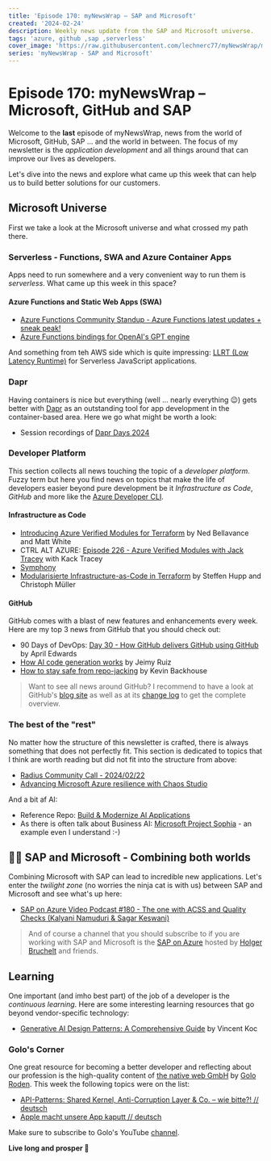 ```yaml
---
title: 'Episode 170: myNewsWrap – SAP and Microsoft'
created: '2024-02-24'
description: Weekly news update from the SAP and Microsoft universe.
tags: 'azure, github ,sap ,serverless'
cover_image: 'https://raw.githubusercontent.com/lechnerc77/myNewsWrap/main/episodes/cover-images/episode170small.png'
series: 'myNewsWrap - SAP and Microsoft'
---
```


# Episode 170: myNewsWrap – Microsoft, GitHub and SAP

Welcome to the **last** episode of myNewsWrap, news from the world of Microsoft, GitHub, SAP ... and the world in between. The focus of my newsletter is the *application development* and all things around that can improve our lives as developers.

Let's dive into the news and explore what came up this week that can help us to build better solutions for our customers.

## Microsoft Universe

First we take a look at the Microsoft universe and what crossed my path there.

### Serverless - Functions, SWA and Azure Container Apps

Apps need to run somewhere and a very convenient way to run them is *serverless*. What came up this week in this space?

#### Azure Functions and Static Web Apps (SWA)

* [Azure Functions Community Standup - Azure Functions latest updates + sneak peak!](https://www.youtube.com/live/44P8C2_EW_c?si=iKyxcg7VbTSZD5Yk)
* [Azure Functions bindings for OpenAI's GPT engine](https://github.com/Azure/azure-functions-openai-extension)

And something from teh AWS side which is quite impressing: [LLRT (Low Latency Runtime)](https://github.com/awslabs/llrt) for Serverless JavaScript applications.

### Dapr

Having containers is nice but everything (well ... nearly everything 😉) gets better with [Dapr](https://dapr.io/) as an outstanding tool for app development in the container-based area. Here we go what might be worth a look:

* Session recordings of [Dapr Days 2024](https://www.youtube.com/playlist?list=PLcip_LgkYwzvXxnvC4r1dax2ro-_OrpPy)

### Developer Platform

This section collects all news touching the topic of a *developer platform*. Fuzzy term but here you find news on topics that make the life of developers easier beyond pure development be it *Infrastructure as Code*, *GitHub* and more like the [Azure Developer CLI](https://github.com/Azure/azure-dev).  

#### Infrastructure as Code

* [Introducing Azure Verified Modules for Terraform](https://youtu.be/6OeRByC-sBs?si=0t1JLKpMK95y-_Q0) by Ned Bellavance and Matt White
* CTRL ALT AZURE: [Episode 226 - Azure Verified Modules with Jack Tracey](https://ctrlaltazure.com/episodes/226-azure-verified-modules-with-jack-tracey) with Kack Tracey
* [Symphony](https://github.com/microsoft/symphony)
* [Modularisierte Infrastructure-as-Code in Terraform](https://www.heise.de/hintergrund/Modularisierte-Infrastructure-as-Code-in-Terraform-9629194.html) by Steffen Hupp and Christoph Müller

#### GitHub

GitHub comes with a blast of new features and enhancements every week. Here are my top 3 news from GitHub that you should check out:

* 90 Days of DevOps: [Day 30 - How GitHub delivers GitHub using GitHub](https://youtu.be/wKC1hTE9G90?si=V3NWo6995uAO0g48) by April Edwards 
* [How AI code generation works](https://github.blog/2024-02-22-how-ai-code-generation-works/) by Jeimy Ruiz
* [How to stay safe from repo-jacking](https://github.blog/2024-02-21-how-to-stay-safe-from-repo-jacking/) by Kevin Backhouse

> Want to see all news around GitHub? I recommend to have a look at GitHub's [blog site](https://github.blog/) as well as at its [change log](https://github.blog/changelog/) to get the complete overview.

### The best of the "rest"

No matter how the structure of this newsletter is crafted, there is always something that does not perfectly fit. This section is dedicated to topics that I think are worth reading but did not fit into the structure from above:

* [Radius Community Call - 2024/02/22](https://youtu.be/9UpTgZS1H0E?si=lUvtmWgafi1se6Jk)
* [Advancing Microsoft Azure resilience with Chaos Studio](https://azure.microsoft.com/blog/advancing-microsoft-azure-resilience-with-chaos-studio/)

And a bit af AI:

* Reference Repo: [Build & Modernize AI Applications](https://github.com/Azure/Build-Modern-AI-Apps)
* As there is often talk about Business AI: [Microsoft Project Sophia](https://adoption.microsoft.com/project-sophia/) - an example even I understand :-)

## 🐱‍👤 SAP and Microsoft - Combining both worlds

Combining Microsoft with SAP can lead to incredible new applications. Let's enter the *twilight zone* (no worries the ninja cat is with us) between SAP and Microsoft and see what's up here:

* [SAP on Azure Video Podcast #180 - The one with ACSS and Quality Checks (Kalyani Namuduri & Sagar Keswani)](https://youtu.be/AxWgn1yK7Fc?si=R9xSletLnvaaetvo)

> And of course a channel that you should subscribe to if you are working with SAP and Microsoft is the [SAP on Azure](https://www.youtube.com/@SAPonAzure) hosted by [Holger Bruchelt](https://www.linkedin.com/in/holger-bruchelt/) and friends.

## Learning

One important (and imho best part) of the job of a developer is the *continuous learning*. Here are some interesting learning resources that go beyond vendor-specific technology:

* [Generative AI Design Patterns: A Comprehensive Guide](https://towardsdatascience.com/generative-ai-design-patterns-a-comprehensive-guide-41425a40d7d0) by Vincent Koc

### Golo's Corner

One great resource for becoming a better developer and reflecting about our profession is the high-quality content of [the native web GmbH](https://thenativeweb.io/) by [Golo Roden](https://twitter.com/goloroden). This week the following topics were on the list:

* [API-Patterns: Shared Kernel, Anti-Corruption Layer & Co. – wie bitte?! // deutsch](https://youtu.be/n47RSfeFIy8?si=OSZzJjhfFybw5XeQ)
* [Apple macht unsere App kaputt // deutsch](https://youtu.be/ltb2PrClWWI?si=sS7t2-eNI6GSa5UQ)

Make sure to subscribe to Golo's YouTube [channel](https://www.youtube.com/@thenativeweb).

**Live long and prosper 🖖**
